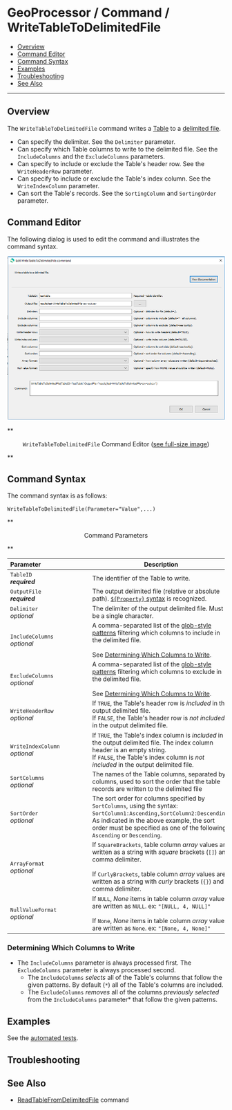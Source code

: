 # GeoProcessor / Command / WriteTableToDelimitedFile #

* [Overview](#overview)
* [Command Editor](#command-editor)
* [Command Syntax](#command-syntax)
* [Examples](#examples)
* [Troubleshooting](#troubleshooting)
* [See Also](#see-also)

-------------------------

## Overview ##

The `WriteTableToDelimitedFile` command writes a [Table](../../introduction/introduction.md#table) to a [delimited file](https://en.wikipedia.org/wiki/Delimiter-separated_values).

* Can specify the delimiter. See the `Delimiter` parameter. 
* Can specify which Table columns to write to the delimited file. See the `IncludeColumns` and the `ExcludeColumns` parameters.
* Can specify to include or exclude the Table's header row. See the `WriteHeaderRow` parameter. 
* Can specify to include or exclude the Table's index column. See the `WriteIndexColumn` parameter.
* Can sort the Table's records. See the `SortingColumn` and `SortingOrder` parameter. 

## Command Editor ##

The following dialog is used to edit the command and illustrates the command syntax.

![WriteTableToDelimitedFile](WriteTableToDelimitedFile.png)

**<p style="text-align: center;">
`WriteTableToDelimitedFile` Command Editor (<a href="../WriteTableToDelimitedFile.png">see full-size image</a>)
</p>**

## Command Syntax ##

The command syntax is as follows:

```text
WriteTableToDelimitedFile(Parameter="Value",...)
```
**<p style="text-align: center;">
Command Parameters
</p>**

|**Parameter**&nbsp;&nbsp;&nbsp;&nbsp;&nbsp;&nbsp;&nbsp;&nbsp;&nbsp;&nbsp;&nbsp;&nbsp;&nbsp;&nbsp;&nbsp;&nbsp;&nbsp;&nbsp;&nbsp;&nbsp;&nbsp;&nbsp;&nbsp;&nbsp;&nbsp;&nbsp;&nbsp;&nbsp; | **Description** | **Default**&nbsp;&nbsp;&nbsp;&nbsp;&nbsp;&nbsp;&nbsp;&nbsp;&nbsp;&nbsp; |
| --------------|-----------------|----------------- |
|`TableID` <br>  **_required_**| The identifier of the Table to write.| None - must be specified. |
|`OutputFile` <br> **_required_**| The output delimited file (relative or absolute path). [`${Property}` syntax](../../introduction/introduction.md#geoprocessor-properties-property) is recognized. | None - must be specified. |
|`Delimiter` <br> *optional*| The delimiter of the output delimited file. Must be a single character. |`,`|
|`IncludeColumns`<br> *optional*| A comma-separated list of the [glob-style patterns](https://en.wikipedia.org/wiki/Glob_(programming)) filtering which columns to include in the delimited file. <br><br> See [Determining Which Columns to Write](#determining-which-columns-to-write).| `*` <br><br> All columns are written. |  
|`ExcludeColumns`<br> *optional*| A comma-separated list of the [glob-style patterns](https://en.wikipedia.org/wiki/Glob_(programming)) filtering which columns to exclude in the delimited file. <br><br> See [Determining Which Columns to Write](#determining-which-columns-to-write).| No columns are excluded.|
|`WriteHeaderRow`<br> *optional*|If `TRUE`, the Table's header row is *included* in the output delimited file. <br> If `FALSE`, the Table's header row is *not included* in the output delimited file.|`TRUE`|
|`WriteIndexColumn`<br> *optional*|If `TRUE`, the Table's index column is *included* in the output delimited file. The index column header is an empty string.<br> If `FALSE`, the Table's index column is *not included* in the output delimited file.|`FALSE`|
|`SortColumns`<br> *optional*|The names of the Table columns, separated by columns, used to sort the order that the table records are written to the delimited file|The first Table column.|
|`SortOrder`<br> *optional*|The sort order for columns specified by `SortColumns`, using the syntax: `SortColumn1:Ascending,SortColumn2:Descending`. As indicated in the above example, the sort order must be specified as one of the following: `Ascending` or `Descending`.|`Ascending`|
|`ArrayFormat`<br> *optional*|If `SquareBrackets`, table column *array* values are written as a string with *square* brackets (`[]`) and comma delimiter.<br><br>If `CurlyBrackets`, table column *array* values are written as a string with *curly* brackets (`{}`) and comma delimiter.|`SquareBrackets`|
|`NullValueFormat` <br> *optional*|If `NULL`, *None* items in table column *array* values are written as `NULL`. ex: `"[NULL, 4, NULL]"`<br><br> If `None`, *None* items in table column *array* values are written as `None`. ex: `"[None, 4, None]"`|`NULL`|

### Determining Which Columns to Write

* The `IncludeColumns` parameter is always processed first. The `ExcludeColumns` parameter is always processed second. 
	* The `IncludeColumns` *selects* all of the Table's columns that follow the given patterns. By default (`*`) all of the Table's columns are included. 
	* The `ExcludeColumns` *removes* all of the columns *previously selected* from the `IncludeColumns` parameter* that follow the given patterns. 

## Examples ##

See the [automated tests](https://github.com/OpenWaterFoundation/owf-app-geoprocessor-python-test/tree/master/test/commands/WriteTableToDelimitedFile).

## Troubleshooting ##

## See Also ##

- [ReadTableFromDelimitedFile](../ReadTableFromDelimitedFile/ReadTableFromDelimitedFile.md) command
